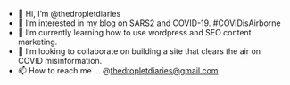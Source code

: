 - 👋 Hi, I’m @thedropletdiaries
- 👀 I’m interested in my blog on SARS2 and COVID-19. #COVIDisAirborne
- 🌱 I’m currently learning how to use wordpress and SEO content marketing.
- 💞️ I’m looking to collaborate on building a site that clears the air on COVID misinformation.
- 📫 How to reach me ... @thedropletdiaries@gmail.com

<!---
thedropletdiaries/thedropletdiaries is a ✨ special ✨ repository because its `README.md` (this file) appears on your GitHub profile.
You can click the Preview link to take a look at your changes.
--->
